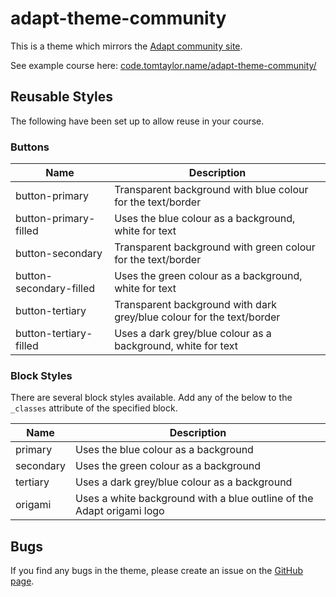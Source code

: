 # adapt-theme-community

This is a theme which mirrors the [Adapt community site](http://www.adaptlearning.org/).

See example course here: [code.tomtaylor.name/adapt-theme-community/](http://code.tomtaylor.name/2_examples/adapt-theme-community/)

## Reusable Styles

The following have been set up to allow reuse in your course.

### Buttons

| Name| Description|
| --- | --- |
| button-primary | Transparent background with blue colour for the text/border |
| button-primary-filled | Uses the blue colour as a background, white for text |
| button-secondary | Transparent background with green colour for the text/border |
| button-secondary-filled | Uses the green colour as a background, white for text |
| button-tertiary | Transparent background with dark grey/blue colour for the text/border |
| button-tertiary-filled | Uses a dark grey/blue colour as a background, white for text |

### Block Styles

There are several block styles available. Add any of the below to the `_classes` attribute of the specified block.

| Name| Description|
| --- | --- |
| primary | Uses the blue colour as a background |
| secondary | Uses the green colour as a background |
| tertiary | Uses a dark grey/blue colour as a background |
| origami | Uses a white background with a blue outline of the Adapt origami logo |

## Bugs

If you find any bugs in the theme, please create an issue on the [GitHub page](https://github.com/taylortom/adapt-theme-community/issues).
